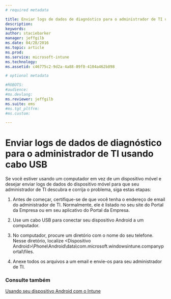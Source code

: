 ```yaml
---
# required metadata

title: Enviar logs de dados de diagnóstico para o administrador de TI usando cabo USB | Microsoft Intune
description:
keywords:
author: staciebarker
manager: jeffgilb
ms.date: 04/28/2016
ms.topic: article
ms.prod:
ms.service: microsoft-intune
ms.technology:
ms.assetid: c46775c2-9d2a-4a88-89f0-4104a462b898

# optional metadata

#ROBOTS:
#audience:
#ms.devlang:
ms.reviewer: jeffgilb
ms.suite: ems
#ms.tgt_pltfrm:
#ms.custom:

---
```



# Enviar logs de dados de diagnóstico para o administrador de TI usando cabo USB

Se você estiver usando um computador em vez de um dispositivo móvel e desejar enviar logs de dados do dispositivo móvel para que seu administrador de TI descubra e corrija o problema, siga estas etapas:

1.  Antes de começar, certifique-se de que você tenha o endereço de email do administrador de TI. Normalmente, ele é listado no seu site do Portal da Empresa ou em seu aplicativo do Portal da Empresa.

2.  Use um cabo USB para conectar seu dispositivo Android a um computador.

3.  No computador, procure um diretório com o nome do seu telefone. Nesse diretório, localize &lt;Dispositivo Android&gt;\Phone\Android\data\com.microsoft.windowsintune.companyportal\files\.

4.  Anexe todos os arquivos a um email e envie-os para seu administrador de TI.

### Consulte também
[Usando seu dispositivo Android com o Intune](using-your-android-device-with-intune.md)

<!--HONumber=May16_HO1-->


